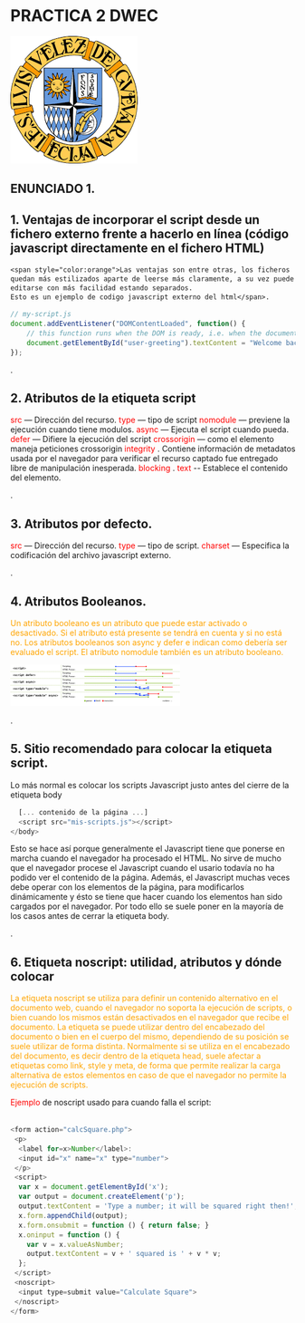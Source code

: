 # PRACTICA 2 DWEC
![Image Text](LogoVelez.png "Logo Velez")
## ENUNCIADO 1.

**<h2>1. Ventajas de incorporar el script desde un fichero externo frente a hacerlo en línea (código javascript directamente en el fichero HTML)</h2>**


    <span style="color:orange">Las ventajas son entre otras, los ficheros quedan más estilizados aparte de leerse más claramente, a su vez puede editarse con más facilidad estando separados.
    Esto es un ejemplo de codigo javascript externo del html</span>.

```js
// my-script.js
document.addEventListener("DOMContentLoaded", function() {
    // this function runs when the DOM is ready, i.e. when the document has been parsed
    document.getElementById("user-greeting").textContent = "Welcome back, Bart";
});
```

.

**<h2>2. Atributos de la etiqueta script</h2>**
<span style="color:red">src</span> — Dirección del recurso.
<span style="color:red">type </span>— tipo de script
<span style="color:red">nomodule</span> — previene la ejecución cuando tiene modulos.
<span style="color:red">async</span> — Ejecuta el script cuando pueda.
<span style="color:red">defer</span> — Difiere la ejecución del script
<span style="color:red">crossorigin</span> — como el elemento maneja peticiones crossorigin
<span style="color:red">integrity </span>. Contiene información de metadatos usada por el navegador para verificar el recurso captado fue entregado libre de manipulación inesperada.
<span style="color:red">blocking </span>.
<span style="color:red">text </span>-- Establece el contenido del elemento.

.

**<h2>3. Atributos por defecto.</h2>**

<span style="color:red">src</span> — Dirección del recurso.
<span style="color:red">type </span>— tipo de script.
<span style="color:red">charset </span>— Especifica la codificación del archivo javascript externo.

.

**<h2>4. Atributos Booleanos.</h2>**

 <span style="color:orange">Un atributo booleano es un atributo que puede estar activado o desactivado. Si el atributo está presente se tendrá en cuenta y si no está no. 
 Los atributos booleanos son async y defer e indican como debería ser evaluado el script.
 El atributo nomodule también es un atributo booleano.
 </span>

![Defer_Async](image.png)


.


**<h2> 5. Sitio recomendado para colocar la etiqueta script.</h2>**

Lo más normal es colocar los scripts Javascript justo antes del cierre de la etiqueta body

```js
  [... contenido de la página ...]
  <script src="mis-scripts.js"></script>
</body>
```

Esto se hace así porque generalmente el Javascript tiene que ponerse en marcha cuando el navegador ha procesado el HTML. No sirve de mucho que el navegador procese el Javascript cuando el usario todavía no ha podido ver el contenido de la página. Además, el Javascript muchas veces debe operar con los elementos de la página, para modificarlos dinámicamente y ésto se tiene que hacer cuando los elementos han sido cargados por el navegador. Por todo ello se suele poner en la mayoría de los casos antes de cerrar la etiqueta body.


.


**<h2>6. Etiqueta noscript: utilidad, atributos y dónde colocar</h2>**

<span style="color:orange"> La etiqueta noscript se utiliza para definir un contenido alternativo en el documento web, cuando el navegador no soporta la ejecución de scripts, o bien cuando los mismos están desactivados en el navegador que recibe el documento.
La etiqueta se puede utilizar dentro del encabezado del documento o bien en el cuerpo del mismo, dependiendo de su posición se suele utilizar de forma distinta. Normalmente si se utiliza en el encabezado del documento, es decir dentro de la etiqueta head, suele afectar a etiquetas como link, style y meta, de forma que permite realizar la carga alternativa de estos elementos en caso de que el navegador no permite la ejecución de scripts. </span>

<span style="color:red"> Ejemplo</span> de noscript usado para cuando falla el script:

```js

<form action="calcSquare.php">
 <p>
  <label for=x>Number</label>:
  <input id="x" name="x" type="number">
 </p>
 <script>
  var x = document.getElementById('x');
  var output = document.createElement('p');
  output.textContent = 'Type a number; it will be squared right then!';
  x.form.appendChild(output);
  x.form.onsubmit = function () { return false; }
  x.oninput = function () {
    var v = x.valueAsNumber;
    output.textContent = v + ' squared is ' + v * v;
  };
 </script>
 <noscript>
  <input type=submit value="Calculate Square">
 </noscript>
</form>
 ```